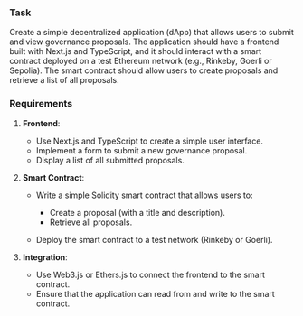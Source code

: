 ### Task

Create a simple decentralized application (dApp) that allows users to submit and view governance proposals. The application should have a frontend built with Next.js and TypeScript, and it should interact with a smart contract deployed on a test Ethereum network (e.g., Rinkeby, Goerli or Sepolia). The smart contract should allow users to create proposals and retrieve a list of all proposals.

### Requirements

1.  **Frontend**:

    - Use Next.js and TypeScript to create a simple user interface.
    - Implement a form to submit a new governance proposal.
    - Display a list of all submitted proposals.

2.  **Smart Contract**:

    - Write a simple Solidity smart contract that allows users to:

      - Create a proposal (with a title and description).
      - Retrieve all proposals.

    - Deploy the smart contract to a test network (Rinkeby or Goerli).

3.  **Integration**:

    - Use Web3.js or Ethers.js to connect the frontend to the smart contract.
    - Ensure that the application can read from and write to the smart contract.
